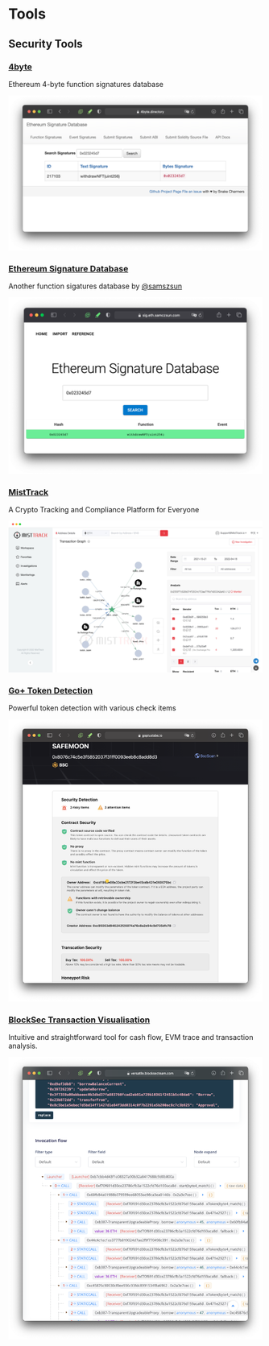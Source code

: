 # Tools

## Security Tools

### [4byte](https://www.4byte.directory)

Ethereum 4-byte function signatures database

![](<../.gitbook/assets/image (1).png>)

### [Ethereum Signature Database](https://sig.eth.samczsun.com)

Another function sigatures database by [@samszsun](https://twitter.com/samczsun/status/1523432840561520640)

![](<../.gitbook/assets/image (5).png>)

### [MistTrack](https://misttrack.io)

A Crypto Tracking and Compliance Platform for Everyone

![](<../.gitbook/assets/image (4).png>)

### [Go+ Token Detection](https://gopluslabs.io/token-security-api)

Powerful token detection with various check items

![](<../.gitbook/assets/image (3).png>)

### [BlockSec Transaction Visualisation](https://versatile.blocksecteam.com/tx/eth/0x51cbfd46f21afb44da4fa971f220bd28a14530e1d5da5009cfbdfee012e57e35)

&#x20;Intuitive and straightforward tool for cash flow, EVM trace and transaction analysis.&#x20;

![](<../.gitbook/assets/image (7).png>)
